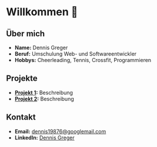 # Willkommen 👋


## Über mich

- **Name:** Dennis Greger
- **Beruf:** Umschulung Web- und Softwareentwickler
- **Hobbys:** Cheerleading, Tennis, Crossfit, Programmieren


## Projekte

- **[Projekt 1]():** Beschreibung
- **[Projekt 2]():** Beschreibung

## Kontakt

- **Email:** dennis19876@googlemail.com
- **LinkedIn:** [Dennis Greger](https://www.linkedin.com/in/dennis-greger-03116a313/)
